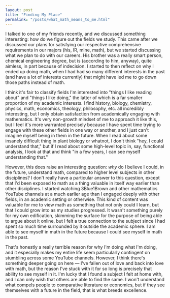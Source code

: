 ```yaml
---
layout: post
title: "Finding My Place"
permalink: "/posts/what_math_means_to_me.html"
---
```


I talked to one of my friends recently, and we discussed something interesting: how do we figure out the fields we study. This came after we discussed our plans for satisfying our respective comprehensive requirements in our majors (his, IR, mine, math), but we started discussing what we plan to do with our careers. His brother was a really smart person, chemical engineering degree, but is (according to him, anyway), quite aimless, in part because of indecision. I started to then reflect on why I ended up doing math, when I had had so many different interests in the past (and have a lot of interests currently) that might have led me to go down those paths instead of math.

I think it's fair to classify fields I'm interested into "things I like reading about" and "things I like doing," the latter of which is a far smaller proportion of my academic interests. I find history, biology, chemistry, physics, math, economics, theology, philosophy, etc. all incredibly interesting, but I only obtain satisfaction from academically engaging with mathematics. It's very non-growth mindset of me to approach it like this, but I feel it's more warranted precisely because I have spent time trying to engage with these other fields in one way or another, and I just can't imagine myself being in them in the future. When I read about some insanely difficult thing in plant biology or whatnot, I don't think "hey, I could understand that," but if I read about some high-level topic in, say, functional analysis, I look at that and think "in a few years, I can see myself understanding that."

However, this does raise an interesting question: _why_ do I believe I could, in the future, understand math, compared to higher level subjects in other disciplines? I don't really have a particular answer to this question, except that I'd been exposed to math as a thing valuable in itself way earlier than other disciplines. I started watching 3Blue1Brown and other mathematics YouTube channels at a much earlier age than I engaged deeply with other fields, in an academic setting or otherwise. This kind of content was valuable for me to view math as something that not only could I learn, but that I could grow into as my studies progressed. It wasn't something purely for my own edification, skimming the surface for the purpose of being able to argue about it online, but I felt a true connection to the subject since I had spent so much time surrounded by it outside the academic sphere. I am able to see myself in math in the future because I could see myself in math in the past.

That's honestly a really terrible reason for why I'm doing what I'm doing, and it especially makes my entire life seem particularly contingent on stumbling across some YouTube channels. However, I think there's something deeper going on here — I've fallen out of love and back into love with math, but the reason I've stuck with it for so long is precisely that ability to see myself in it. I'm lucky that I found a subject I felt at home with, and I can only wish that others are able to find the same. I won't understand what compels people to comparative literature or economics, but if they see themselves with a future in the field, that is what breeds excellence.
